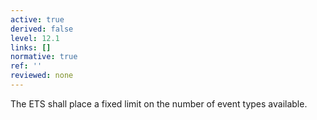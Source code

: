 ```yaml
---
active: true
derived: false
level: 12.1
links: []
normative: true
ref: ''
reviewed: none
---
```


The ETS shall place a fixed limit on the number of event types available.

